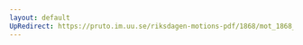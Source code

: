 ```yaml
---
layout: default
UpRedirect: https://pruto.im.uu.se/riksdagen-motions-pdf/1868/mot_1868__fk__5/mot_1868__fk__5-002.pdf
---
```

